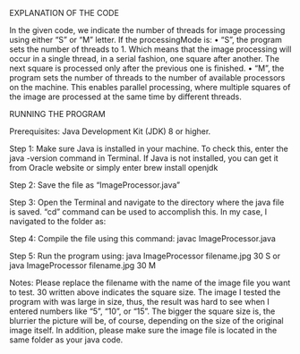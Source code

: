 EXPLANATION OF THE CODE

In the given code, we indicate the number of threads for image processing using either “S” or “M” letter. If the processingMode is:
•	“S”, the program sets the number of threads to 1. Which means that the image processing will occur in a single thread, in a serial fashion, one square after another. The next square is processed only after the previous one is finished. 
•	“M”, the program sets the number of threads to the number of available processors on the machine. This enables parallel processing, where multiple squares of the image are processed at the same time by different threads. 

RUNNING THE PROGRAM

Prerequisites: Java Development Kit (JDK) 8 or higher. 

Step 1: Make sure Java is installed in your machine. To check this, enter the java -version command in Terminal. If Java is not installed, you can get it from Oracle website or simply enter brew install openjdk

Step 2: Save the file as “ImageProcessor.java”

Step 3: Open the Terminal and navigate to the directory where the java file is saved. “cd” command can be used to accomplish this. In my case, I navigated to the folder as: 

Step 4: Compile the file using this command: javac ImageProcessor.java

Step 5: Run the program using: java ImageProcessor filename.jpg 30 S or java ImageProcessor filename.jpg 30 M

Notes: Please replace the filename with the name of the image file you want to test. 30 written above indicates the square size. The image I tested the program with was large in size, thus, the result was hard to see when I entered numbers like “5”, “10”, or “15”. The bigger the square size is, the blurrier the picture will be, of course, depending on the size of the original image itself. In addition, please make sure the image file is located in the same folder as your java code. 
